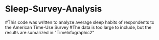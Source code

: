 # Sleep-Survey-Analysis

#This code was written to analyze average sleep habits of respondents to the American Time-Use Survey
#The data is too large to include, but the results are sumarized in "TimeInfographic2"
